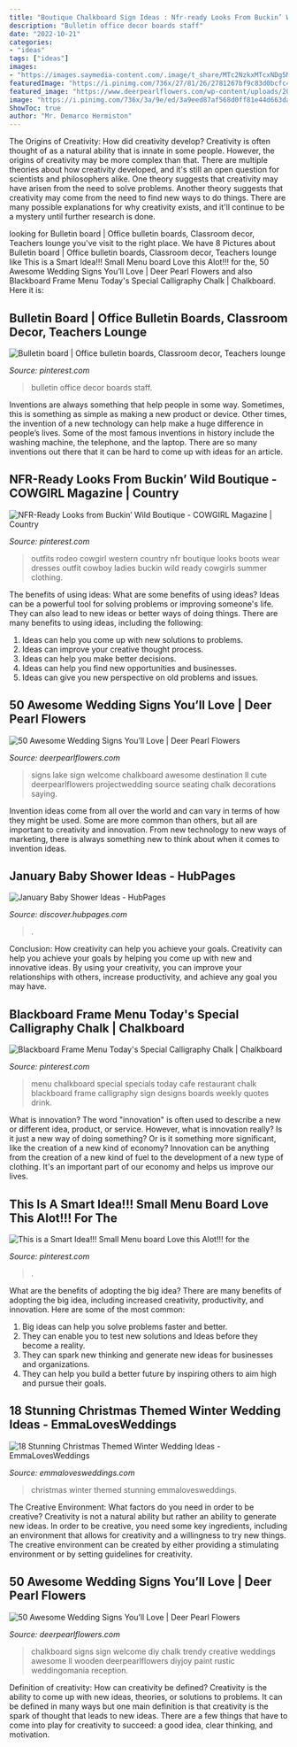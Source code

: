```yaml
---
title: "Boutique Chalkboard Sign Ideas : Nfr-ready Looks From Buckin’ Wild Boutique"
description: "Bulletin office decor boards staff"
date: "2022-10-21"
categories:
- "ideas"
tags: ["ideas"]
images:
- "https://images.saymedia-content.com/.image/t_share/MTc2NzkxMTcxNDg5MDE1NzUw/january-baby-shower-ideas.jpg"
featuredImage: "https://i.pinimg.com/736x/27/81/26/2781267bf9c83d0bcfc49418c91d81fc--menu-boards-mops.jpg"
featured_image: "https://www.deerpearlflowers.com/wp-content/uploads/2015/05/destination-wedding-welcome-chalkboard-sign-for-lake-wedding-ideas.jpg"
image: "https://i.pinimg.com/736x/3a/9e/ed/3a9eed87af568d0ff81e44d663da7b5a.jpg"
ShowToc: true
author: "Mr. Demarco Hermiston"
---
```



The Origins of Creativity: How did creativity develop?
Creativity is often thought of as a natural ability that is innate in some people. However, the origins of creativity may be more complex than that. There are multiple theories about how creativity developed, and it's still an open question for scientists and philosophers alike. One theory suggests that creativity may have arisen from the need to solve problems. Another theory suggests that creativity may come from the need to find new ways to do things. There are many possible explanations for why creativity exists, and it'll continue to be a mystery until further research is done.

	

		
looking for Bulletin board | Office bulletin boards, Classroom decor, Teachers lounge you've visit to the right place. We have 8 Pictures about Bulletin board | Office bulletin boards, Classroom decor, Teachers lounge like This is a Smart Idea!!! Small Menu board Love this Alot!!! for the, 50 Awesome Wedding Signs You’ll Love | Deer Pearl Flowers and also Blackboard Frame Menu Today&#039;s Special Calligraphy Chalk | Chalkboard. Here it is:
		
    
## Bulletin Board | Office Bulletin Boards, Classroom Decor, Teachers Lounge

<img loading=lazy src="https://i.pinimg.com/736x/da/5a/e1/da5ae10517d8444dfcff0ccc14e68124.jpg" onerror="this.onerror=null;this.src='https://tse2.mm.bing.net/th?id=OIP.GfElj_romxn4RmH26Tn1xgHaNK&amp;pid=15.1';" alt="Bulletin board | Office bulletin boards, Classroom decor, Teachers lounge">

_Source: pinterest.com_

>bulletin office decor boards staff. 

	

Inventions are always something that help people in some way. Sometimes, this is something as simple as making a new product or device. Other times, the invention of a new technology can help make a huge difference in people’s lives. Some of the most famous inventions in history include the washing machine, the telephone, and the laptop. There are so many inventions out there that it can be hard to come up with ideas for an article.

    
## NFR-Ready Looks From Buckin’ Wild Boutique - COWGIRL Magazine | Country

<img loading=lazy src="https://i.pinimg.com/736x/3a/9e/ed/3a9eed87af568d0ff81e44d663da7b5a.jpg" onerror="this.onerror=null;this.src='https://tse2.mm.bing.net/th?id=OIP.Njzmhk4E9MA2rSeu9Xu2hQHaKl&amp;pid=15.1';" alt="NFR-Ready Looks from Buckin’ Wild Boutique - COWGIRL Magazine | Country">

_Source: pinterest.com_

>outfits rodeo cowgirl western country nfr boutique looks boots wear dresses outfit cowboy ladies buckin wild ready cowgirls summer clothing. 

	

The benefits of using ideas: What are some benefits of using ideas?
Ideas can be a powerful tool for solving problems or improving someone's life. They can also lead to new ideas or better ways of doing things. There are many benefits to using ideas, including the following: 
1. Ideas can help you come up with new solutions to problems.
2. Ideas can improve your creative thought process. 
3. Ideas can help you make better decisions. 
4. Ideas can help you find new opportunities and businesses. 
5. Ideas can give you new perspective on old problems and issues.

    
## 50 Awesome Wedding Signs You’ll Love | Deer Pearl Flowers

<img loading=lazy src="https://www.deerpearlflowers.com/wp-content/uploads/2015/05/destination-wedding-welcome-chalkboard-sign-for-lake-wedding-ideas.jpg" onerror="this.onerror=null;this.src='https://tse4.mm.bing.net/th?id=OIP.VDP6xAaqpmSTrYXtGuejlwHaLH&amp;pid=15.1';" alt="50 Awesome Wedding Signs You’ll Love | Deer Pearl Flowers">

_Source: deerpearlflowers.com_

>signs lake sign welcome chalkboard awesome destination ll cute deerpearlflowers projectwedding source seating chalk decorations saying. 

	

Invention ideas come from all over the world and can vary in terms of how they might be used. Some are more common than others, but all are important to creativity and innovation. From new technology to new ways of marketing, there is always something new to think about when it comes to invention ideas.

    
## January Baby Shower Ideas - HubPages

<img loading=lazy src="https://images.saymedia-content.com/.image/t_share/MTc2NzkxMTcxNDg5MDE1NzUw/january-baby-shower-ideas.jpg" onerror="this.onerror=null;this.src='https://tse4.mm.bing.net/th?id=OIP.QV2CR6K94PlA49At_BwYDgHaK4&amp;pid=15.1';" alt="January Baby Shower Ideas - HubPages">

_Source: discover.hubpages.com_

>. 

	

Conclusion: How creativity can help you achieve your goals.
Creativity can help you achieve your goals by helping you come up with new and innovative ideas. By using your creativity, you can improve your relationships with others, increase productivity, and achieve any goal you may have.

    
## Blackboard Frame Menu Today&#039;s Special Calligraphy Chalk | Chalkboard

<img loading=lazy src="https://i.pinimg.com/736x/5f/e5/ac/5fe5acb18a77c2510a2b546ea5e753a5--calligraphy-menu.jpg" onerror="this.onerror=null;this.src='https://tse4.mm.bing.net/th?id=OIP.8YzTg175MO8qcvGA3c9SvwHaK8&amp;pid=15.1';" alt="Blackboard Frame Menu Today&#039;s Special Calligraphy Chalk | Chalkboard">

_Source: pinterest.com_

>menu chalkboard special specials today cafe restaurant chalk blackboard frame calligraphy sign designs boards weekly quotes drink. 

	

What is innovation?
The word "innovation" is often used to describe a new or different idea, product, or service. However, what is innovation really? Is it just a new way of doing something? Or is it something more significant, like the creation of a new kind of economy?
Innovation can be anything from the creation of a new kind of fuel to the development of a new type of clothing. It's an important part of our economy and helps us improve our lives.

    
## This Is A Smart Idea!!! Small Menu Board Love This Alot!!! For The

<img loading=lazy src="https://i.pinimg.com/736x/27/81/26/2781267bf9c83d0bcfc49418c91d81fc--menu-boards-mops.jpg" onerror="this.onerror=null;this.src='https://tse3.mm.bing.net/th?id=OIP.IEorfMTQCk_tS37HrfRi9AHaJ3&amp;pid=15.1';" alt="This is a Smart Idea!!! Small Menu board Love this Alot!!! for the">

_Source: pinterest.com_

>. 

	

What are the benefits of adopting the big idea?
There are many benefits of adopting the big idea, including increased creativity, productivity, and innovation. Here are some of the most common: 
1. Big ideas can help you solve problems faster and better.
2. They can enable you to test new solutions and Ideas before they become a reality. 
3. They can spark new thinking and generate new ideas for businesses and organizations. 
4. They can help you build a better future by inspiring others to aim high and pursue their goals.

    
## 18 Stunning Christmas Themed Winter Wedding Ideas - EmmaLovesWeddings

<img loading=lazy src="http://emmalovesweddings.com/wp-content/uploads/2017/11/christmas-wedding-ideas-for-winter-2017.jpg" onerror="this.onerror=null;this.src='https://tse3.mm.bing.net/th?id=OIP.JZJkzVijCHfXu7Fv4-3QBAHaVe&amp;pid=15.1';" alt="18 Stunning Christmas Themed Winter Wedding Ideas - EmmaLovesWeddings">

_Source: emmalovesweddings.com_

>christmas winter themed stunning emmalovesweddings. 

	

The Creative Environment: What factors do you need in order to be creative?
Creativity is not a natural ability but rather an ability to generate new ideas. In order to be creative, you need some key ingredients, including an environment that allows for creativity and a willingness to try new things. The creative environment can be created by either providing a stimulating environment or by setting guidelines for creativity.

    
## 50 Awesome Wedding Signs You’ll Love | Deer Pearl Flowers

<img loading=lazy src="https://www.deerpearlflowers.com/wp-content/uploads/2015/05/welcome-chalkboard-wedding-sign.jpg" onerror="this.onerror=null;this.src='https://tse4.mm.bing.net/th?id=OIP.TPj9BVxUNr5FZj60u0I5PwHaLH&amp;pid=15.1';" alt="50 Awesome Wedding Signs You’ll Love | Deer Pearl Flowers">

_Source: deerpearlflowers.com_

>chalkboard signs sign welcome diy chalk trendy creative weddings awesome ll wooden deerpearlflowers diyjoy paint rustic weddingomania reception. 

	

Definition of creativity: How can creativity be defined?
Creativity is the ability to come up with new ideas, theories, or solutions to problems. It can be defined in many ways but one main definition is that creativity is the spark of thought that leads to new ideas. There are a few things that have to come into play for creativity to succeed: a good idea, clear thinking, and motivation.

